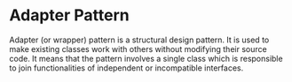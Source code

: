# Adapter Pattern
Adapter (or wrapper) pattern is a structural design pattern. It is used to make existing classes work with others without modifying their source code.
It means that the pattern involves a single class which is responsible to join functionalities of independent or incompatible interfaces.
